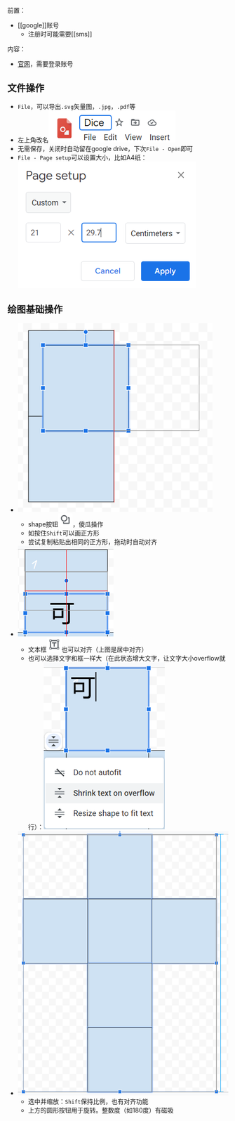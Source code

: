 前置：
- [[google]]账号
  - 注册时可能需要[[sms]]

内容：
- [官网](https://docs.google.com/drawings)，需要登录账号
## 文件操作
- `File`，可以导出`.svg`矢量图，`.jpg`，`.pdf`等
- 左上角改名![](rename.png)
- 无需保存，关闭时自动留在google drive，下次`File - Open`即可
- `File - Page setup`可以设置大小，比如A4纸：![](page-setup-a4.png)
## 绘图基础操作
- ![](square.png)
  - shape按钮![](shape.png)，傻瓜操作
  - 如按住`Shift`可以画正方形
  - 尝试复制粘贴出相同的正方形，拖动时自动对齐
- ![](textbox.png)
  - 文本框![](textbox-button.png)也可以对齐（上图是居中对齐）
  - 也可以选择文字和框一样大（在此状态增大文字，让文字大小overflow就行）：![](text-overflow.png)
- ![](zoom.png)
  - 选中并缩放：`Shift`保持比例，也有对齐功能
  - 上方的圆形按钮用于旋转。整数度（如180度）有磁吸